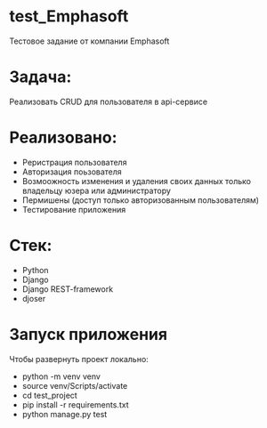 # test_Emphasoft
Тестовое задание от компании Emphasoft

# Задача:
Реализовать CRUD для пользователя в api-сервисе

# Реализовано:
- Реристрация пользователя
- Авторизация поьзователя
- Возмоожность изменения и удаления своих данных только владельцу юзера или администратору
- Пермишены (доступ только авторизованным пользователям)
- Тестирование приложения

# Стек:
- Python
- Django
- Django REST-framework
- djoser

# Запуск приложения
Чтобы развернуть проект локально:

- python -m venv venv
- source venv/Scripts/activate
- cd test_project
- pip install -r requirements.txt
- python manage.py test

